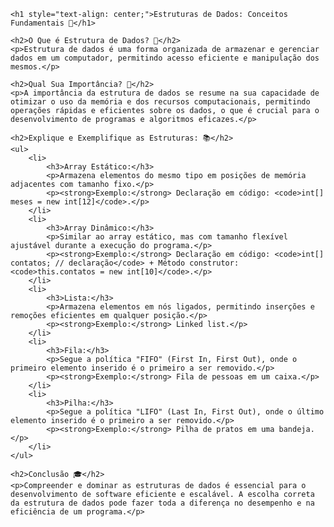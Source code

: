 <!DOCTYPE html>
<html lang="pt-br">

<head>
    <meta charset="UTF-8">
    <meta name="viewport" content="width=device-width, initial-scale=1.0">
    <title>Estruturas de Dados: Conceitos Fundamentais 💾</title>
</head>

<body>

    <h1 style="text-align: center;">Estruturas de Dados: Conceitos Fundamentais 💾</h1>

    <h2>O Que é Estrutura de Dados? 🤔</h2>
    <p>Estrutura de dados é uma forma organizada de armazenar e gerenciar dados em um computador, permitindo acesso eficiente e manipulação dos mesmos.</p>

    <h2>Qual Sua Importância? 🌟</h2>
    <p>A importância da estrutura de dados se resume na sua capacidade de otimizar o uso da memória e dos recursos computacionais, permitindo operações rápidas e eficientes sobre os dados, o que é crucial para o desenvolvimento de programas e algoritmos eficazes.</p>

    <h2>Explique e Exemplifique as Estruturas: 📚</h2>
    <ul>
        <li>
            <h3>Array Estático:</h3>
            <p>Armazena elementos do mesmo tipo em posições de memória adjacentes com tamanho fixo.</p>
            <p><strong>Exemplo:</strong> Declaração em código: <code>int[] meses = new int[12]</code>.</p>
        </li>
        <li>
            <h3>Array Dinâmico:</h3>
            <p>Similar ao array estático, mas com tamanho flexível ajustável durante a execução do programa.</p>
            <p><strong>Exemplo:</strong> Declaração em código: <code>int[] contatos; // declaração</code> + Método construtor: <code>this.contatos = new int[10]</code>.</p>
        </li>
        <li>
            <h3>Lista:</h3>
            <p>Armazena elementos em nós ligados, permitindo inserções e remoções eficientes em qualquer posição.</p>
            <p><strong>Exemplo:</strong> Linked list.</p>
        </li>
        <li>
            <h3>Fila:</h3>
            <p>Segue a política "FIFO" (First In, First Out), onde o primeiro elemento inserido é o primeiro a ser removido.</p>
            <p><strong>Exemplo:</strong> Fila de pessoas em um caixa.</p>
        </li>
        <li>
            <h3>Pilha:</h3>
            <p>Segue a política "LIFO" (Last In, First Out), onde o último elemento inserido é o primeiro a ser removido.</p>
            <p><strong>Exemplo:</strong> Pilha de pratos em uma bandeja.</p>
        </li>
    </ul>

    <h2>Conclusão 🎓</h2>
    <p>Compreender e dominar as estruturas de dados é essencial para o desenvolvimento de software eficiente e escalável. A escolha correta da estrutura de dados pode fazer toda a diferença no desempenho e na eficiência de um programa.</p>

</body>

</html>
